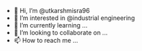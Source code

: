 - 👋 Hi, I’m @utkarshmisra96
- 👀 I’m interested in @industrial engineering
- 🌱 I’m currently learning ...
- 💞️ I’m looking to collaborate on ...
- 📫 How to reach me ...

<!---
utkarshmisra96/utkarshmisra96 is a ✨ special ✨ repository because its `README.md` (this file) appears on your GitHub profile.
You can click the Preview link to take a look at your changes.
--->
